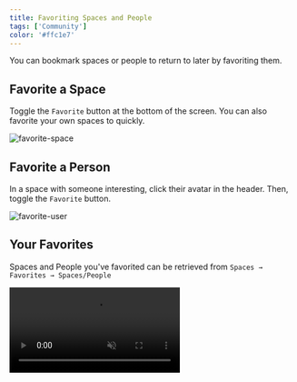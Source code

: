 ```yaml
---
title: Favoriting Spaces and People
tags: ['Community']
color: '#ffc1e7'
---
```


You can bookmark spaces or people to return to later by favoriting them.

## Favorite a Space

Toggle the `Favorite` button at the bottom of the screen. You can also favorite your own spaces to quickly.

![favorite-space](/assets/posts/favorite-space.png)

## Favorite a Person

In a space with someone interesting, click their avatar in the header. Then, toggle the `Favorite` button.

![favorite-user](/assets/posts/favorite-user.png)

## Your Favorites

Spaces and People you've favorited can be retrieved from `Spaces → Favorites → Spaces/People`

<video autoplay loop muted playsinline>
  <source src="/assets/posts/favorites.mp4">
</video>
